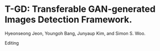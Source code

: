 # T-GD: Transferable GAN-generated Images Detection Framework.
 Hyeonseong Jeon, Youngoh Bang, Junyaup Kim, and Simon S. Woo.


Editing
